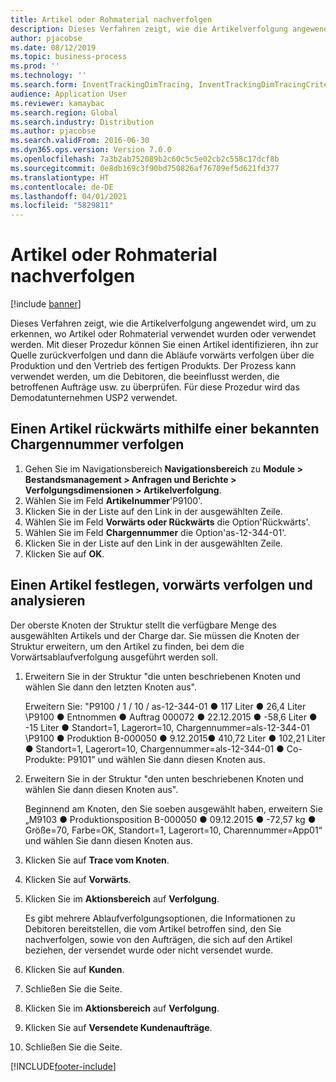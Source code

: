```yaml
---
title: Artikel oder Rohmaterial nachverfolgen
description: Dieses Verfahren zeigt, wie die Artikelverfolgung angewendet wird, um zu erkennen, wo Artikel oder Rohmaterial verwendet wurden oder verwendet werden.
author: pjacobse
ms.date: 08/12/2019
ms.topic: business-process
ms.prod: ''
ms.technology: ''
ms.search.form: InventTrackingDimTracing, InventTrackingDimTracingCriteria, InventTrackingItemIdLookup, InventBatchIdLookup, CustTable, SalesLine
audience: Application User
ms.reviewer: kamaybac
ms.search.region: Global
ms.search.industry: Distribution
ms.author: pjacobse
ms.search.validFrom: 2016-06-30
ms.dyn365.ops.version: Version 7.0.0
ms.openlocfilehash: 7a3b2ab752089b2c60c5c5e02cb2c558c17dcf8b
ms.sourcegitcommit: 0e8db169c3f90bd750826af76709ef5d621fd377
ms.translationtype: HT
ms.contentlocale: de-DE
ms.lasthandoff: 04/01/2021
ms.locfileid: "5829811"
---
```

# <a name="trace-an-item-or-raw-material"></a>Artikel oder Rohmaterial nachverfolgen

[!include [banner](../../includes/banner.md)]

Dieses Verfahren zeigt, wie die Artikelverfolgung angewendet wird, um zu erkennen, wo Artikel oder Rohmaterial verwendet wurden oder verwendet werden. Mit dieser Prozedur können Sie einen Artikel identifizieren, ihn zur Quelle zurückverfolgen und dann die Abläufe vorwärts verfolgen über die Produktion und den Vertrieb des fertigen Produkts. Der Prozess kann verwendet werden, um die Debitoren, die beeinflusst werden, die betroffenen Aufträge usw. zu überprüfen. Für diese Prozedur wird das Demodatunternehmen USP2 verwendet.


## <a name="trace-an-item-backwards-using-a-known-batch-number"></a>Einen Artikel rückwärts mithilfe einer bekannten Chargennummer verfolgen
1. Gehen Sie im Navigationsbereich **Navigationsbereich** zu **Module > Bestandsmanagement > Anfragen und Berichte > Verfolgungsdimensionen > Artikelverfolgung**.
2. Wählen Sie im Feld **Artikelnummer**'P9100'.
3. Klicken Sie in der Liste auf den Link in der ausgewählten Zeile.
4. Wählen Sie im Feld **Vorwärts oder Rückwärts** die Option'Rückwärts'.
5. Wählen Sie im Feld **Chargennummer** die Option'as-12-344-01'.
6. Klicken Sie in der Liste auf den Link in der ausgewählten Zeile.
7. Klicken Sie auf **OK**.

## <a name="identify-an-item-trace-it-forward-and-make-an-analysis"></a>Einen Artikel festlegen, vorwärts verfolgen und analysieren

Der oberste Knoten der Struktur stellt die verfügbare Menge des ausgewählten Artikels und der Charge dar. Sie müssen die Knoten der Struktur erweitern, um den Artikel zu finden, bei dem die Vorwärtsablaufverfolgung ausgeführt werden soll.   
1. Erweitern Sie in der Struktur "die unten beschriebenen Knoten und wählen Sie dann den letzten Knoten aus".
    
    Erweitern Sie: "P9100 / 1 / 10 / as-12-344-01 ● 117 Liter ● 26,4 Liter  \P9100 ● Entnommen ● Auftrag 000072 ● 22.12.2015 ● -58,6 Liter ● -15 Liter ● Standort=1, Lagerort=10, Chargennummer=als-12-344-01   \P9100 ● Produktion B-000050 ● 9.12.2015● 410,72 Liter ● 102,21 Liter ● Standort=1, Lagerort=10, Chargennummer=als-12-344-01 ● Co-Produkte: P9101" und wählen Sie dann diesen Knoten aus.     
2. Erweitern Sie in der Struktur "den unten beschriebenen Knoten und wählen Sie dann diesen Knoten aus".
    
    Beginnend am Knoten, den Sie soeben ausgewählt haben, erweitern Sie „M9103 ● Produktionsposition B-000050 ● 09.12.2015 ● -72,57 kg ● Größe=70, Farbe=OK, Standort=1, Lagerort=10, Charennummer=App01“ und wählen Sie dann diesen Knoten aus.  
3. Klicken Sie auf **Trace vom Knoten**.
4. Klicken Sie auf **Vorwärts**.
5. Klicken Sie im **Aktionsbereich** auf **Verfolgung**.
    
    Es gibt mehrere Ablaufverfolgungsoptionen, die Informationen zu Debitoren bereitstellen, die vom Artikel betroffen sind, den Sie nachverfolgen, sowie von den Aufträgen, die sich auf den Artikel beziehen, der versendet wurde oder nicht versendet wurde.   
6. Klicken Sie auf **Kunden**.
7. Schließen Sie die Seite.
8. Klicken Sie im **Aktionsbereich** auf **Verfolgung**.
9. Klicken Sie auf **Versendete Kundenaufträge**.
10. Schließen Sie die Seite.



[!INCLUDE[footer-include](../../../includes/footer-banner.md)]